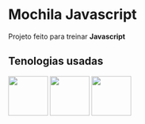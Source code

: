 <h1> Mochila Javascript </h1>

<p>Projeto feito para treinar <b>Javascript</b></p>

<h2>Tenologias usadas</h2>
<div>
  <img height="80em" src="https://cdn.jsdelivr.net/gh/devicons/devicon/icons/html5/html5-original.svg" />
  <img height="80em" src="https://cdn.jsdelivr.net/gh/devicons/devicon/icons/css3/css3-original.svg" />
  <img height="80em" src="https://cdn.jsdelivr.net/gh/devicons/devicon/icons/javascript/javascript-original.svg" />        
</div>
